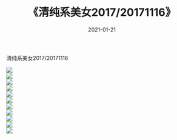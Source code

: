 ﻿---
layout: post
title:  《清纯系美女2017/20171116》
date:   2021-01-21
img: http://pic.660000.xyz/1:/清纯系美女/2017/20171116/000.jpg
categories: [美女, 清纯, 唯美]
---

清纯系美女2017/20171116

 ![](http://pic.660000.xyz/1:/清纯系美女/2017/20171116/001.jpg) <br>![](http://pic.660000.xyz/1:/清纯系美女/2017/20171116/002.jpg) <br>![](http://pic.660000.xyz/1:/清纯系美女/2017/20171116/003.jpg) <br>![](http://pic.660000.xyz/1:/清纯系美女/2017/20171116/004.jpg) <br>![](http://pic.660000.xyz/1:/清纯系美女/2017/20171116/005.jpg) <br>![](http://pic.660000.xyz/1:/清纯系美女/2017/20171116/006.jpg) <br>![](http://pic.660000.xyz/1:/清纯系美女/2017/20171116/007.jpg) <br>![](http://pic.660000.xyz/1:/清纯系美女/2017/20171116/008.jpg) <br>![](http://pic.660000.xyz/1:/清纯系美女/2017/20171116/009.jpg) <br>![](http://pic.660000.xyz/1:/清纯系美女/2017/20171116/010.jpg) <br>![](http://pic.660000.xyz/1:/清纯系美女/2017/20171116/011.jpg) <br>